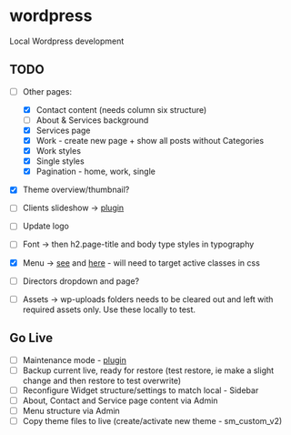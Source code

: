 wordpress
=========

Local Wordpress development

## TODO

- [ ] Other pages:
	- [x] Contact content (needs column six structure)
	- [ ] About & Services background
	- [x] Services page
 	- [x] Work - create new page + show all posts without Categories
	- [x] Work styles
	- [x] Single styles
	- [x] Pagination - home, work, single
- [x] Theme overview/thumbnail?
- [ ] Clients slideshow -> [plugin](http://cmoreira.net/logos-showcase/documentation/)
- [ ] Update logo
- [ ] Font -> then h2.page-title and body type styles in typography
- [x] Menu -> [see](http://localhost/wp-admin/nav-menus.php) and [here](http://codex.wordpress.org/Function_Reference/wp_nav_menu) - will need to target active classes in css
- [ ] Directors dropdown and page?
- [ ] Assets -> wp-uploads folders needs to be cleared out and left with required assets only. Use these locally to test.


## Go Live

- [ ] Maintenance mode - [plugin](http://wordpress.org/plugins/wp-maintenance-mode/)
- [ ] Backup current live, ready for restore (test restore, ie make a slight change and then restore to test overwrite)
- [ ] Reconfigure Widget structure/settings to match local - Sidebar
- [ ] About, Contact and Service page content via Admin
- [ ] Menu structure via Admin
- [ ] Copy theme files to live (create/activate new theme - sm_custom_v2)